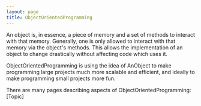 ```yaml
---
layout: page
title: ObjectOrientedProgramming
---
```




An object is, in essence, a piece of memory and a set of methods to interact with that memory. Generally, one is only allowed to interact with that memory via the object's methods. This allows the implementation of an object to change drastically without affecting code which uses it.

ObjectOrientedProgramming is using the idea of AnObject to make programming large projects much more scalable and efficient, and ideally to make programming small projects more fun.

There are many pages describing aspects of ObjectOrientedProgramming:
[Topic]

